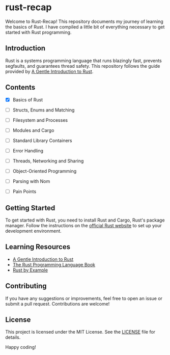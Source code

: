 # rust-recap

Welcome to Rust-Recap! This repository documents my journey of learning the basics of Rust. I have compiled a little bit of everything necessary to get started with Rust programming.

## Introduction

Rust is a systems programming language that runs blazingly fast, prevents segfaults, and guarantees thread safety. This repository follows the guide provided by [A Gentle Introduction to Rust](https://stevedonovan.github.io/rust-gentle-intro/1-basics.html).

## Contents

- [x] Basics of Rust
- [ ] Structs, Enums and Matching
- [ ] Filesystem and Processes
- [ ] Modules and Cargo
- [ ] Standard Library Containers
- [ ] Error Handling
- [ ] Threads, Networking and Sharing
- [ ] Object-Oriented Programming
- [ ] Parsing with Nom
- [ ] Pain Points


## Getting Started

To get started with Rust, you need to install Rust and Cargo, Rust's package manager. Follow the instructions on the [official Rust website](https://www.rust-lang.org/learn/get-started) to set up your development environment.

## Learning Resources

- [A Gentle Introduction to Rust](https://stevedonovan.github.io/rust-gentle-intro/1-basics.html)
- [The Rust Programming Language Book](https://doc.rust-lang.org/book/)
- [Rust by Example](https://doc.rust-lang.org/rust-by-example/)

## Contributing

If you have any suggestions or improvements, feel free to open an issue or submit a pull request. Contributions are welcome!

## License

This project is licensed under the MIT License. See the [LICENSE](LICENSE) file for details.

Happy coding!
